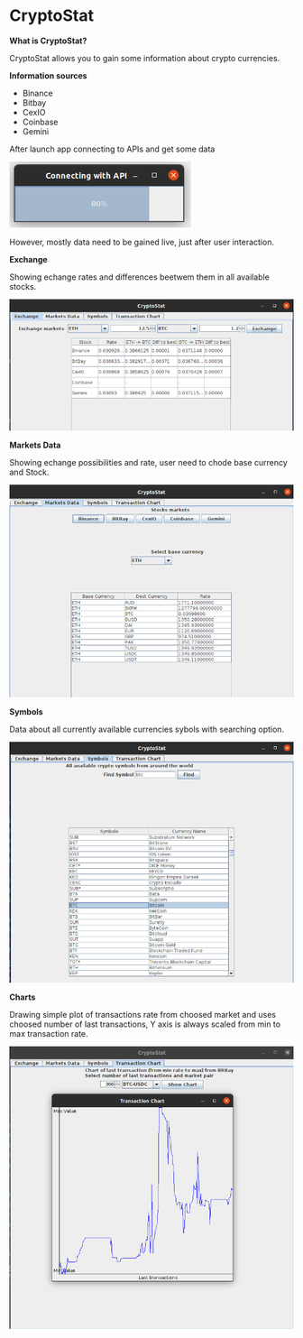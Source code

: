 # CryptoStat

**What is CryptoStat?**

CryptoStat allows you to gain some information about crypto currencies.

**Information sources**

* Binance
* Bitbay
* CexIO
* Coinbase
* Gemini

After launch app connecting to APIs and get some data

![alt text](https://github.com/xsanm/CryptoStat/blob/main/pics/loading.png)

However, mostly data need to be gained live, just after user interaction.

**Exchange**

Showing echange rates and differences beetwem them in all available stocks.

![alt text](https://github.com/xsanm/CryptoStat/blob/main/pics/exchange.png)

**Markets Data**

Showing echange possibilities and rate, user need to chode base currency and Stock.

![alt text](https://github.com/xsanm/CryptoStat/blob/main/pics/markets.png)

**Symbols**

Data about all currently available currencies sybols with searching option.

![alt text](https://github.com/xsanm/CryptoStat/blob/main/pics/symbols.png)

**Charts**

Drawing simple plot of transactions rate from choosed market and uses choosed number of last transactions, Y axis is always scaled from min to max transaction rate.

![alt text](https://github.com/xsanm/CryptoStat/blob/main/pics/chart.png)

